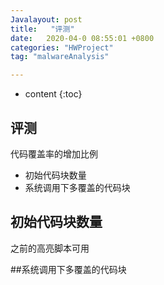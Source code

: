 ```yaml
---
Javalayout: post
title:   "评测"
date:   2020-04-0 08:55:01 +0800
categories: "HWProject"
tag: "malwareAnalysis"

---
```


* content
{:toc}






## 评测

代码覆盖率的增加比例

* 初始代码块数量
* 系统调用下多覆盖的代码块

## 初始代码块数量

之前的高亮脚本可用

##系统调用下多覆盖的代码块